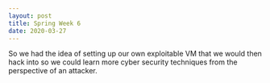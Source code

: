 ```yaml
---
layout: post
title: Spring Week 6
date: 2020-03-27
---
```

So we had the idea of setting up our own exploitable VM that we would then hack into so we could learn more cyber security techniques from the perspective of an attacker.